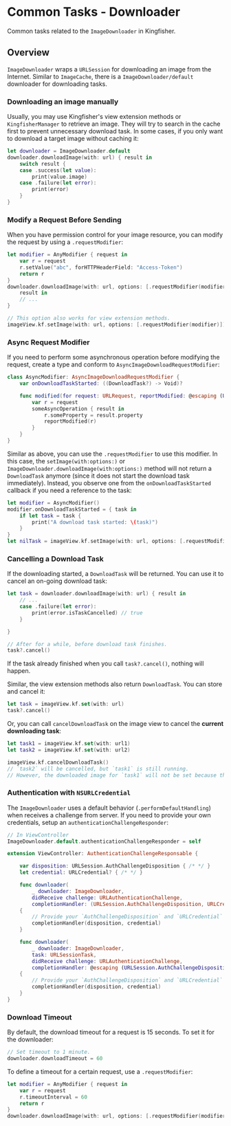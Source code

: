 # Common Tasks - Downloader

Common tasks related to the ``ImageDownloader`` in Kingfisher.

## Overview

``ImageDownloader`` wraps a `URLSession` for downloading an image from the Internet. Similar to ``ImageCache``, there
is a ``ImageDownloader/default`` downloader for downloading tasks.

### Downloading an image manually

Usually, you may use Kingfisher's view extension methods or `KingfisherManager` to retrieve an image. They will try to search in the cache first to prevent unnecessary download task. In some cases, if you only want to download a target image without caching it:

```swift
let downloader = ImageDownloader.default
downloader.downloadImage(with: url) { result in
    switch result {
    case .success(let value):
        print(value.image)
    case .failure(let error):
        print(error)
    }
}
```

### Modify a Request Before Sending

When you have permission control for your image resource, you can modify the request by using a `.requestModifier`:

```swift
let modifier = AnyModifier { request in
    var r = request
    r.setValue("abc", forHTTPHeaderField: "Access-Token")
    return r
}
downloader.downloadImage(with: url, options: [.requestModifier(modifier)]) { 
    result in
    // ...
}

// This option also works for view extension methods.
imageView.kf.setImage(with: url, options: [.requestModifier(modifier)])
```

### Async Request Modifier

If you need to perform some asynchronous operation before modifying the request, create a type and conform to `AsyncImageDownloadRequestModifier`:

```swift
class AsyncModifier: AsyncImageDownloadRequestModifier {
    var onDownloadTaskStarted: ((DownloadTask?) -> Void)?

    func modified(for request: URLRequest, reportModified: @escaping (URLRequest?) -> Void) {
        var r = request
        someAsyncOperation { result in
            r.someProperty = result.property
            reportModified(r)
        }
    }
}
```

Similar as above, you can use the `.requestModifier` to use this modifier. In this case, the `setImage(with:options:)` or `ImageDownloader.downloadImage(with:options:)` method will not return a `DownloadTask` anymore (since it does not start the download task immediately). Instead, you observe one from the `onDownloadTaskStarted` callback if you need a reference to the task:

```swift
let modifier = AsyncModifier()
modifier.onDownloadTaskStarted = { task in
    if let task = task {
        print("A download task started: \(task)")
    }
}
let nilTask = imageView.kf.setImage(with: url, options: [.requestModifier(modifier)])
```

### Cancelling a Download Task

If the downloading started, a `DownloadTask` will be returned. You can use it to cancel an on-going download task:

```swift
let task = downloader.downloadImage(with: url) { result in
    // ...
    case .failure(let error):
        print(error.isTaskCancelled) // true
    }

}

// After for a while, before download task finishes.
task?.cancel()
```

If the task already finished when you call `task?.cancel()`, nothing will happen.

Similar, the view extension methods also return `DownloadTask`. You can store and cancel it:

```swift
let task = imageView.kf.set(with: url)
task?.cancel()
```

Or, you can call `cancelDownloadTask` on the image view to cancel the **current downloading task**:

```swift
let task1 = imageView.kf.set(with: url1)
let task2 = imageView.kf.set(with: url2)

imageView.kf.cancelDownloadTask()
// `task2` will be cancelled, but `task1` is still running. 
// However, the downloaded image for `task1` will not be set because the image view expects a result from `url2`.
```

### Authentication with `NSURLCredential`

The `ImageDownloader` uses a default behavior (`.performDefaultHandling`) when receives a challenge from server. If you need to provide your own credentials, setup an `authenticationChallengeResponder`:

```swift
// In ViewController
ImageDownloader.default.authenticationChallengeResponder = self

extension ViewController: AuthenticationChallengeResponsable {

    var disposition: URLSession.AuthChallengeDisposition { /* */ }
    let credential: URLCredential? { /* */ }

    func downloader(
        _ downloader: ImageDownloader,
        didReceive challenge: URLAuthenticationChallenge,
        completionHandler: (URLSession.AuthChallengeDisposition, URLCredential?) -> Void)
    {
        // Provide your `AuthChallengeDisposition` and `URLCredential`
        completionHandler(disposition, credential)
    }

    func downloader(
        _ downloader: ImageDownloader,
        task: URLSessionTask,
        didReceive challenge: URLAuthenticationChallenge,
        completionHandler: @escaping (URLSession.AuthChallengeDisposition, URLCredential?) -> Void)
    {
        // Provide your `AuthChallengeDisposition` and `URLCredential`
        completionHandler(disposition, credential)
    }
}
```

### Download Timeout

By default, the download timeout for a request is 15 seconds. To set it for the downloader:

```swift
// Set timeout to 1 minute.
downloader.downloadTimeout = 60
```

To define a timeout for a certain request, use a `.requestModifier`:

```swift
let modifier = AnyModifier { request in
    var r = request
    r.timeoutInterval = 60
    return r
}
downloader.downloadImage(with: url, options: [.requestModifier(modifier)])
```
